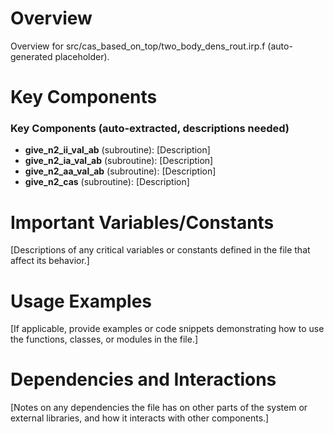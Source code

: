 # Overview

Overview for src/cas_based_on_top/two_body_dens_rout.irp.f (auto-generated placeholder).

# Key Components

### Key Components (auto-extracted, descriptions needed)
- **give_n2_ii_val_ab** (subroutine): [Description]
- **give_n2_ia_val_ab** (subroutine): [Description]
- **give_n2_aa_val_ab** (subroutine): [Description]
- **give_n2_cas** (subroutine): [Description]

# Important Variables/Constants

[Descriptions of any critical variables or constants defined in the file that affect its behavior.]

# Usage Examples

[If applicable, provide examples or code snippets demonstrating how to use the functions, classes, or modules in the file.]

# Dependencies and Interactions

[Notes on any dependencies the file has on other parts of the system or external libraries, and how it interacts with other components.]
